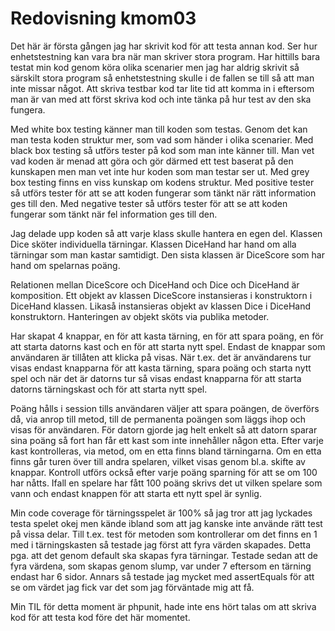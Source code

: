 ---
---
Redovisning kmom03
=========================

Det här är första gången jag har skrivit kod för att testa annan kod. Ser hur enhetstestning kan vara bra när man skriver stora program. Har hittills bara testat min kod genom köra olika scenarier men jag har aldrig skrivit så särskilt stora program så enhetstestning skulle i de fallen se till så att man inte missar något. Att skriva testbar kod tar lite tid att komma in i eftersom man är van med att först skriva kod och inte tänka på hur test av den ska fungera.

Med white box testing känner man till koden som testas. Genom det kan man testa koden struktur mer, som vad som händer i olika scenarier. Med black box testing så utförs tester på kod som man inte känner till. Man vet vad koden är menad att göra och gör därmed ett test baserat på den kunskapen men man vet inte hur koden som man testar ser ut. Med grey box testing finns en viss kunskap om kodens struktur. Med positive tester så utförs tester för att se att koden fungerar som tänkt när rätt information ges till den. Med negative tester så utförs tester för att se att koden fungerar som tänkt när fel information ges till den.

Jag delade upp koden så att varje klass skulle hantera en egen del. Klassen Dice sköter individuella tärningar. Klassen DiceHand har hand om alla tärningar som man kastar samtidigt. Den sista klassen är DiceScore som har hand om spelarnas poäng.

Relationen mellan DiceScore och DiceHand och Dice och DiceHand är komposition. Ett objekt av klassen DiceScore instansieras i konstruktorn i DiceHand klassen. Likaså instansieras objekt av klassen Dice i DiceHand konstruktorn. Hanteringen av objekt sköts via publika metoder.

Har skapat 4 knappar, en för att kasta tärning, en för att spara poäng, en för att starta datorns kast och en för att starta nytt spel. Endast de knappar som användaren är tillåten att klicka på visas. När t.ex. det är användarens tur visas endast knapparna för att kasta tärning, spara poäng och starta nytt spel och när det är datorns tur så visas endast knapparna för att starta datorns tärningskast och för att starta nytt spel.

Poäng hålls i session tills användaren väljer att spara poängen, de överförs då, via anrop till metod, till de permanenta poängen som läggs ihop och visas för användaren. För datorn gjorde jag helt enkelt så att datorn sparar sina poäng så fort han får ett kast som inte innehåller någon etta.
Efter varje kast kontrolleras, via metod, om en etta finns bland tärningarna. Om en etta finns går turen över till andra spelaren, vilket visas genom bl.a. skifte av knappar.
Kontroll utförs också efter varje poäng sparning för att se om 100 har nåtts. Ifall en spelare har fått 100 poäng skrivs det ut vilken spelare som vann och endast knappen för att starta ett nytt spel är synlig.

Min code coverage för tärningsspelet är 100% så jag tror att jag lyckades testa spelet okej men kände ibland som att jag kanske inte använde rätt test på vissa delar. Till t.ex. test för metoden som kontrollerar om det finns en 1 med i tärningskasten så testade jag först att fyra värden skapades. Detta pga. att det genom default ska skapas fyra tärningar. Testade sedan att de fyra värdena, som skapas genom slump, var under 7 eftersom en tärning endast har 6 sidor. Annars så testade jag mycket med assertEquals för att se om värdet jag fick var det som jag förväntade mig att få.

Min TIL för detta moment är phpunit, hade inte ens hört talas om att skriva kod för att testa kod före det här momentet.


<!--Detta innehåll är skrivet i markdown och du hittar innehållet i filen `content/redovisning/03_kmom03.md`.-->
